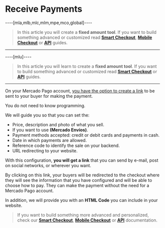 # Receive Payments

----[mla,mlb,mlc,mlm,mpe,mco,global]----
> In this article you will create a **fixed amount tool**. If you want to build something advanced or customized read **[Smart Checkout](https://www.mercadopago.com.ar/developers/en/guides/payments/web-checkout/introduction)**, **[Mobile Checkout](https://www.mercadopago.com.ar/developers/en/guides/payments/mobile-checkout/introduction)** or **[API](https://www.mercadopago.com.ar/developers/en/guides/payments/api/introduction)** guides.
------------

----[mlu]----
> In this article you will learn to create a **fixed amount tool**. If you want to build something advanced or customized read **[Smart Checkout](https://www.mercadopago.com.ar/developers/en/guides/payments/web-checkout/introduction)** or **[API](https://www.mercadopago.com.ar/developers/en/guides/payments/api/introduction)** guides.
------------

On your Mercado Pago account, [you have the option to create a link](https://www.mercadopago.com.ar/tools/create) to be sent to your buyer for making the payment.

You do not need to know programming.

We will guide you so that you can set the:

* Price, description and photo of what you sell.
* If you want to use **(Mercado Envíos)**.
* Payment methods accepted: credit or debit cards and payments in cash.
* Date in which payments are allowed.
* Reference code to identify the sale on your backend.
* URL redirecting to your website.

With this configuration, **you will get a link** that you can send by e-mail, post on social networks, or wherever you want.

By clicking on this link, your buyers will be redirected to the checkout where they will see the information that you have configured and will be able to choose how to pay. They can make the payment without the need for a Mercado Pago account.

In addition, we will provide you with an **HTML Code** you can include in your website.

> If you want to build something more advanced and personalized, check our **[Smart Checkout](https://www.mercadopago.com.ar/developers/en/guides/payments/web-checkout/introduction)**, **[Mobile Checkout](https://www.mercadopago.com.ar/developers/en/guides/payments/mobile-checkout/introduction)** or **[API](https://www.mercadopago.com.ar/developers/en/guides/payments/api/introduction)** documentation.
